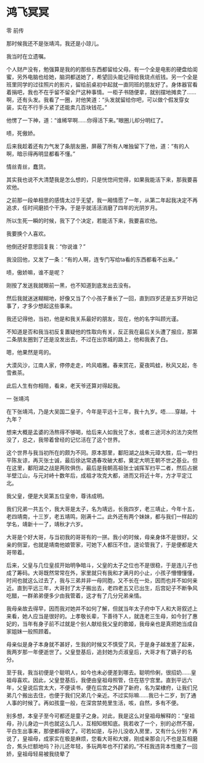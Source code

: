 # 鸿飞冥冥

零 前传

那时候我还不是张靖鸿，我还是小琼儿。

我当时在立遗嘱。

个人财产没有，勉强算是我的的那些东西都留给父母。有一个全是电影的硬盘给闺蜜，另外电脑也给她，脑洞都送她了，希望回头能记得给我烧点纸钱。另一个全是班里同学的过往照片的影片，留给前桌初中起就一直同班的朋友好了。身体器官看着捐吧，我也不在乎留不留全尸这种事情。一柜子书随便拿，就别摆地摊卖了……啊，还有头发。我看了一圈，对他笑道：“头发就留给你吧，可以做个假发穿女装，实在不行手头紧了还能卖几百块钱花。”

他愣了一下神，道：“谁稀罕啊……你得活下来。”眼圈儿却分明红了。

啧，死傲娇。

后来我趁着还有力气发了条朋友圈，屏蔽了所有人唯独留下了他，道：“有的人啊，暗示得再明显都看不懂。”

情丝青丝，蠢货。

其实我也说不大清楚我是怎么想的，只是恍惚间觉得，如果我能活下来，那我要喜欢他。

之前那一段单相思的感情太过于无望，我一厢情愿了一年，从第二年起我决定不再追求，任时间磨损个干净。于是乎就活活消磨了四年的光阴岁月。

所以生死一瞬的时候，我下了个决定，若能活下来，我要喜欢他。

我要换个人喜欢。

他倒还好意思回复我：“你说谁？”

我没回他，又发了一条：“有的人啊，连专门写给ta看的东西都看不出来。”

啧，傲娇嘛，谁不是呢？

刚按了发送我就眼前一黑，也不知道到底发出去没有。

然后我就迷迷糊糊地，好像又当了个小孩子重长了一回，直到四岁还是五岁开始记事了，才多少想起这些事来。

我还记得他，当初，他是和我关系最好的朋友，现在，他的名字叫顾光谨。

不知道是否和我当初反复置疑他的性取向有关，反正我在最后关头遭了报应，那第二条朋友圈到了还是没发出去，不过在出京城的路上，他和我表了白。

嗯，他果然是弯的。

大漠风沙，江南人家，停停走走，吟风唱雅。春来赏花，夏夜鸣蛙，秋风又起，冬雪煮茶。

此后人生有你相陪，看来，老天爷还算对得起我。

一 张靖鸿

在下张靖鸿，乃是大吴国二皇子，今年是平远十三年，我十九岁。唔……穿越，十九年？

想来大概是孟婆的汤熬得不够喝，给后来人如我兑了水，或者三途河水的法力突然没了，总之，我带着曾经的记忆活在了这个世界。

这个世界与我当初所在的颇为不同。原本那里，鄱阳湖之战朱元璋大胜，后一举扫平陈友谅，再灭张士诚，最后徐达常遇春攻破大都，奠定大明王朝不世之基业。但在这里，鄱阳湖之战是两败俱伤，最后是我朝高祖张士诚挥军扫平二者，然后占据半壁江山，与元对峙十数年后，成祖才攻克大都，进而又将近十年，方才平定江北。

我父皇，便是大吴第五位皇帝，尊讳成明。

我们兄弟一共五个，我大哥是太子，名为靖远，长我四岁，老三靖止，今年十五，老四靖南，十三岁，老五靖鸣，刚满十二。此外还有两个妹妹，都与我们一样起的学名，靖新十一了，靖秋才六岁。

大哥是个好大哥，与当初我的哥哥有的一拼。我小的时候，母亲身体不是很好。父亲的侧室，也就是靖南他娘管家，可她下人都压不住，遑论管我了，于是便都是大哥带着。

后来，父皇与几位皇叔开始明争暗斗，父皇的太子之位也不是很稳，于是连儿子也成了筹码。大哥既然常常在外，家里就只有我和才满月的小止，小孩子懵懵懂懂，时间也就这么过去了，我与三弟并非一母同胞，又不长在一处，因而也并不如何亲近。直到平远三年，大哥封了太子搬出去，老四老五又已出生，后宫妃子不断争风吃醋，一群弟弟便多少由我管着，这才有了几分兄弟亲情。

我母亲故去得早，因而我对她并不如何了解，但就当年太子府中下人和大哥叙述上来看，她人应当是很好的。上孝敬长辈，下善待下人，就连老三生母，如今封了惠妃的，当年有身子前不过就是个别人献给我父皇的歌姬，我母亲也是真把她当成自家姐妹一般照顾着。

母亲似是身子本身就不甚好，生我的时候又不慎受了风，于是身子越发差了起来，我两岁那一年便逝世了。父皇登基后，追封她为贞淑皇后，大哥才有了嫡子的名分。

至于我，我当初便是个聪明人，如今也未必便差到哪去。聪明伶俐，很招奶……皇祖母喜欢。因此，父皇登基后，我便由皇祖母照管，住在慈宁宫里。直到平远六年，父皇说后宫太大，不便读书，便在后宫之外辟了新府，名为棠棣府，让我们兄弟几个搬出去住，也便于我们兄弟几个亲近。不过实际嘛……我已十二岁，到了通人事的时候了。再如孩童一般，在深宫禁苑里生活，咳，自然，多有不便。

别多想，本皇子至今可都还是童子之身。对此，我是这么对皇祖母解释的：“皇祖母，孙儿身边一共也就这么几人，互相知根知底。我若收了一个，别的必然不服，平白生出事来，那便都得收了。可若如是，与孙儿没收入房里，又有什么分别？再说了，皇祖母，成家实在极是麻烦，您看大哥和大嫂，刚成亲那会儿不也是互相磨合，焦头烂额地吗？孙儿还年轻，多玩两年也不打紧的。”不枉我违背本性撒了一回娇，皇祖母轻易被我绕晕了


